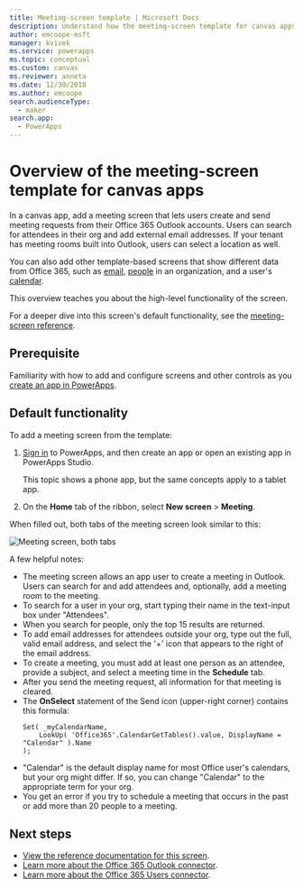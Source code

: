 ```yaml
---
title: Meeting-screen template | Microsoft Docs
description: Understand how the meeting-screen template for canvas apps works, and extend the screen for your own use cases
author: emcoope-msft
manager: kvivek
ms.service: powerapps
ms.topic: conceptual
ms.custom: canvas
ms.reviewer: anneta
ms.date: 12/30/2018
ms.author: emcoope
search.audienceType: 
  - maker
search.app: 
  - PowerApps
---
```


# Overview of the meeting-screen template for canvas apps

In a canvas app, add a meeting screen that lets users create and send meeting requests from their Office 365 Outlook accounts. Users can search for attendees in their org and add external email addresses. If your tenant has meeting rooms built into Outlook, users can select a location as well.

You can also add other template-based screens that show different data from Office 365, such as [email](email-screen-overview.md), [people](people-screen-overview.md) in an organization, and a user's [calendar](calendar-screen-overview.md).

This overview teaches you about the high-level functionality of the screen.

For a deeper dive into this screen's default functionality, see the [meeting-screen reference](meeting-screen-reference.md).

## Prerequisite

Familiarity with how to add and configure screens and other controls as you [create an app in PowerApps](../data-platform-create-app-scratch.md).

## Default functionality

To add a meeting screen from the template:

1. [Sign in](http://web.powerapps.com?utm_source=padocs&utm_medium=linkinadoc&utm_campaign=referralsfromdoc) to PowerApps, and then create an app or open an existing app in PowerApps Studio.

    This topic shows a phone app, but the same concepts apply to a tablet app.

1. On the **Home** tab of the ribbon, select **New screen** > **Meeting**.

  When filled out, both tabs of the meeting screen look similar to this:

  ![Meeting screen, both tabs](media/meeting-screen/meeting-screen-full-both.png)

A few helpful notes:

* The meeting screen allows an app user to create a meeting in Outlook.
  Users can search for and add attendees and, optionally, add a meeting room to the meeting.
* To search for a user in your org, start typing their name in the text-input box under "Attendees".
* When you search for people, only the top 15 results are returned.
* To add email addresses for attendees outside your org, type out the full, valid email address, and select the '+' icon that appears to the right of the email address.
* To create a meeting, you must add at least one person as an attendee, provide a subject, and select a meeting time in the **Schedule** tab.
* After you send the meeting request, all information for that meeting is cleared.
* The **OnSelect** statement of the Send icon (upper-right corner) contains this formula:
    ```powerapps-dot
    Set( _myCalendarName, 
        LookUp( 'Office365'.CalendarGetTables().value, DisplayName = "Calendar" ).Name 
    );
    ```
* "Calendar" is the default display name for most Office user's calendars, but your org might differ. If so, you can change "Calendar" to the appropriate term for your org.
* You get an error if you try to schedule a meeting that occurs in the past or add more than 20 people to a meeting.

## Next steps

* [View the reference documentation for this screen](./meeting-screen-reference.md).
* [Learn more about the Office 365 Outlook connector](../connections/connection-office365-outlook.md).
* [Learn more about the Office 365 Users connector](../connections/connection-office365-users.md).
